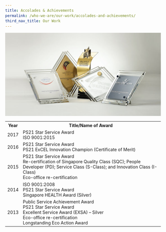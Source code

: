 ```yaml
---
title: Accolades & Achievements
permalink: /who-we-are/our-work/accolades-and-achievements/
third_nav_title: Our Work
---
```


<img src="/images/cpib-awards.jpg" alt="cpib awards">

<table>
  <tr>
    <th><span style="font-weight:bold">Year</span></th>
    <th>Title/Name of Award</th>
  </tr>

  <tr>
    <td>2017</td>
    <td>PS21 Star Service Award<br>
      ISO 9001:2015
    </td>
  </tr>
  
  <tr>
    <td>2016</td>
    <td>PS21 Star Service Award<br>
      PS21 ExCEL Innovation Champion (Certificate of Merit)
    </td>
  </tr>

  <tr>
    <td>2015</td>
    <td>PS21 Star Service Award<br>
      Re-certification of Singapore Quality Class (SQC); People Developer (PD); Service Class (S-Class); and Innovation Class (I-Class)<br>
      Eco-office re-certification
    </td>
  </tr>

  <tr>
    <td>2014</td>
    <td>ISO 9001:2008<br>
      PS21 Star Service Award<br>
      Singapore HEALTH Award (Silver)
    </td>
  </tr>

  <tr>
    <td>2013</td>
    <td>Public Service Achievement Award<br>
      PS21 Star Service Award<br>
      Excellent Service Award (EXSA) – Silver<br>
      Eco-office re-certification<br>
      Longstanding Eco Action Award
    </td>
  </tr>
  
</table>
